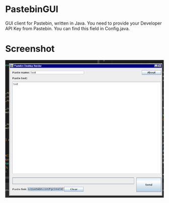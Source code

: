 # PastebinGUI
GUI  client for Pastebin, written in Java.
You need to provide your Developer API Key from Pastebin. You can find this field in Config.java.  

# Screenshot

![](/screenshot/screenshot.png)
